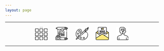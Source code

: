 ```yaml
---
layout: page
---
```

<center>
<hr width="100%" size="3">
<div class="container">
        <a href="https://ellisjalia.com"><img src="/assets/icons/menu-bw.png" style="width:43px;height:43px;justify-content:center;display:inline-block;border:1px;margin: 0px 8px;padding:2px;"/></a>
        <a href="https://ellisjalia.com/essays"><img src="/assets/icons/quill-bw.png" style="width:43px;height:43px;justify-content:center;display:inline-block;border:1px;margin: 0px 8px;padding:2px;"/></a>
        <a href="https://ellisjalia.com/art"><img src="/assets/icons/paint-palette-bw.png" style="width:43px;height:43px;justify-content:center;display:inline-block;border:1px;margin: 0px 8px;padding:2px;"/></a>
        <a href="https://ellisjalia.com/newsletter"><img src="/assets/icons/newsletter.png" style="width:43px;height:43px;justify-content:center;display:inline-block;border:1px;margin: 0px 8px;padding:2px;"/></a>
        <a href="https://ellisjalia.com/about"><img src="/assets/icons/unknown-bw.png" style="width:43px;height:43px;justify-content:center;display:inline-block;border:1px;margin: 0px 8px;padding:2px;"/></a>
 </div>
  <hr width="100%" size="3">
  </center>

<!-- Minimal Style -->
<style>
  #firebaseui-auth-container {
    margin: 60px auto;
    max-width: 400px;
    font-family: -apple-system, BlinkMacSystemFont, "Segoe UI", Roboto, "Helvetica Neue", Arial, sans-serif;
    text-align: center;
  }
</style>

<!-- FirebaseUI + Premium Paywall -->
<div id="firebaseui-auth-container"></div>

<!-- Wrap paywall & premium content -->
<div id="auth-controlled-content" style="display: none;">
  <div id="paywall-section" style="max-width: 400px; margin: 40px auto; text-align: center;">
    <p>You're logged in. Unlock premium content for £19/month.</p>
    <button id="subscribe-button">Subscribe Now</button>
  </div>

  <div id="premium-content" style="display: none; max-width: 400px; margin: 40px auto; text-align: center;">
    <h3>Premium Content</h3>
    <p>This is your exclusive members-only content.</p>
  </div>
</div>

<!-- Firebase & FirebaseUI -->
<script src="https://www.gstatic.com/firebasejs/10.8.1/firebase-app-compat.js"></script>
<script src="https://www.gstatic.com/firebasejs/10.8.1/firebase-auth-compat.js"></script>
<script src="https://www.gstatic.com/firebasejs/10.8.1/firebase-firestore-compat.js"></script>
<script src="https://www.gstatic.com/firebasejs/10.8.1/firebase-functions-compat.js"></script>
<script src="https://www.gstatic.com/firebasejs/ui/6.0.2/firebase-ui-auth.js"></script>
<link rel="stylesheet" href="https://www.gstatic.com/firebasejs/ui/6.0.2/firebase-ui-auth.css" />
<script src="https://js.stripe.com/v3/"></script>

<!-- Main Script -->
<script>
  document.addEventListener("DOMContentLoaded", () => {
    const firebaseConfig = {
      apiKey: "AIzaSyDLRxkrPfPbskX2kyNgNMk4MDg-5volGTI",
      authDomain: "ellisjalia-db.firebaseapp.com",
      projectId: "ellisjalia-db",
      storageBucket: "ellisjalia-db.appspot.com",
      messagingSenderId: "269108432993",
      appId: "1:269108432993:web:93262054eb937faf789a20",
      measurementId: "G-NYXXY0PL56"
    };

    firebase.initializeApp(firebaseConfig);

    const auth = firebase.auth();
    const db = firebase.firestore();
    const functions = firebase.app().functions("europe-west2");
    const stripe = Stripe("pk_live_51QNBnKEEjZULKoNrdlW6uTVgvy0T3pss5P07c1vFtEhLIncQtHLXcRAoT7Nea2PfdfrK3hmd1YwHE9dK1aentQdf00BB9B0YGC");

    const ui = firebaseui.auth.AuthUI.getInstance() || new firebaseui.auth.AuthUI(auth);

    const loginBox = document.getElementById("firebaseui-auth-container");
    const paywall = document.getElementById("paywall-section");
    const premium = document.getElementById("premium-content");
    const contentWrapper = document.getElementById("auth-controlled-content");

    async function hasPaid(uid) {
      const snap = await db.collection("users").doc(uid).get();
      return snap.exists && snap.data().status === "active";
    }

auth.onAuthStateChanged(async (user) => {
  const contentWrapper = document.getElementById("auth-controlled-content");
  const loginBox = document.getElementById("firebaseui-auth-container");
  const paywall = document.getElementById("paywall-section");
  const premium = document.getElementById("premium-content");

  if (user) {
    loginBox.style.display = "none";
    const paid = await hasPaid(user.uid);

    if (paid) {
      paywall.style.display = "none";
      premium.style.display = "block";
    } else {
      // 👇 Auto-start Stripe Checkout
      try {
        const createCheckout = functions.httpsCallable("createCheckoutSession");
        const { data } = await createCheckout({
          successUrl: window.location.origin + "/newsletter?success=true",
          cancelUrl: window.location.origin + "/newsletter?canceled=true"
        });

        if (data?.url) {
          window.location.href = data.url; // seamless redirect
        } else {
          alert("Could not start checkout.");
        }
      } catch (err) {
        console.error("Stripe error:", err);
        alert("Checkout failed: " + err.message);
      }
    }
  } else {
    loginBox.style.display = "block";
    paywall.style.display = "none";
    premium.style.display = "none";

    ui.start("#firebaseui-auth-container", {
      signInOptions: [firebase.auth.EmailAuthProvider.PROVIDER_ID],
      credentialHelper: firebaseui.auth.CredentialHelper.NONE,
      signInSuccessUrl: window.location.href
    });
  }

  // Reveal content wrapper once auth is resolved
  contentWrapper.style.display = "block";
});

      const subscribeBtn = document.getElementById("subscribe-button");

      if (subscribeBtn) {
        subscribeBtn.addEventListener("click", async () => {
          if (!auth.currentUser) {
            alert("Please log in first.");
            return;
          }

          subscribeBtn.disabled = true;

          try {
            const createCheckout = functions.httpsCallable("createCheckoutSession");
            const { data } = await createCheckout({
              successUrl: window.location.origin + "/newsletter?success=true",
              cancelUrl: window.location.origin + "/newsletter?canceled=true"
            });

            if (data?.url) {
              window.location.href = data.url;
            } else {
              alert("Could not start checkout.");
            }
          } catch (err) {
            console.error("Stripe error:", err);
            alert("Checkout failed: " + err.message);
          } finally {
            subscribeBtn.disabled = false;
          }
        });
      }
    });
  });
</script>
